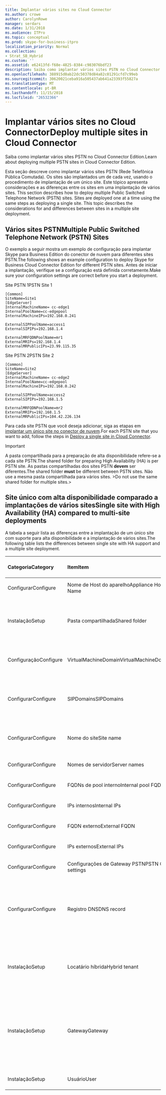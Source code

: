 ```yaml
---
title: Implantar vários sites no Cloud Connector
ms.author: crowe
author: CarolynRowe
manager: serdars
ms.date: 1/31/2018
ms.audience: ITPro
ms.topic: conceptual
ms.prod: skype-for-business-itpro
localization_priority: Normal
ms.collection:
- Strat_SB_Hybrid
ms.custom: ''
ms.assetid: e62413fd-f68e-4825-8384-c983076bdf23
description: Saiba como implantar vários sites PSTN no Cloud Connector Edition.
ms.openlocfilehash: 388915d0ab22dc50378d84a82c01291cfd7c99eb
ms.sourcegitcommit: 30620021ceba916a505437ab641a23393f55827a
ms.translationtype: MT
ms.contentlocale: pt-BR
ms.lasthandoff: 11/15/2018
ms.locfileid: "26532366"
---
```

# <a name="deploy-multiple-sites-in-cloud-connector"></a><span data-ttu-id="ec447-103">Implantar vários sites no Cloud Connector</span><span class="sxs-lookup"><span data-stu-id="ec447-103">Deploy multiple sites in Cloud Connector</span></span>
 
<span data-ttu-id="ec447-104">Saiba como implantar vários sites PSTN no Cloud Connector Edition.</span><span class="sxs-lookup"><span data-stu-id="ec447-104">Learn about deploying multiple PSTN sites in Cloud Connector Edition.</span></span>
  
<span data-ttu-id="ec447-p101">Esta seção descreve como implantar vários sites PSTN (Rede Telefônica Pública Comutada). Os sites são implantados um de cada vez, usando o procedimento de implantação de um único site. Este tópico apresenta considerações e as diferenças entre os sites em uma implantação de vários sites. </span><span class="sxs-lookup"><span data-stu-id="ec447-p101">This section describes how to deploy multiple Public Switched Telephone Network (PSTN) sites. Sites are deployed one at a time using the same steps as deploying a single site. This topic describes the considerations for and differences between sites in a multiple site deployment.</span></span> 
  
## <a name="multiple-public-switched-telephone-network-pstn-sites"></a><span data-ttu-id="ec447-108">Vários sites PSTN</span><span class="sxs-lookup"><span data-stu-id="ec447-108">Multiple Public Switched Telephone Network (PSTN) Sites</span></span>

<span data-ttu-id="ec447-109">O exemplo a seguir mostra um exemplo de configuração para implantar Skype para Business Edition do conector de nuvem para diferentes sites PSTN.</span><span class="sxs-lookup"><span data-stu-id="ec447-109">The following shows an example configuration to deploy Skype for Business Cloud Connector Edition for different PSTN sites.</span></span> <span data-ttu-id="ec447-110">Antes de iniciar a implantação, verifique se a configuração está definida corretamente.</span><span class="sxs-lookup"><span data-stu-id="ec447-110">Make sure your configuration settings are correct before you start a deployment.</span></span>
  
<span data-ttu-id="ec447-111">Site PSTN 1</span><span class="sxs-lookup"><span data-stu-id="ec447-111">PSTN Site 1</span></span>
  
```
[Common]
SiteName=Site1
[EdgeServer]
InternalMachineName= cc-edge1
InternalPoolName=cc-edgepool
InternalMachineIPs=192.168.0.241

ExternalSIPPoolName=access1
ExternalSIPIPs=192.168.1.4

ExternalMRFQDNPoolName=mr1
ExternalMRIPs=192.168.1.4
ExternalMRPublicIPs=23.99.115.35
```

<span data-ttu-id="ec447-112">Site PSTN 2</span><span class="sxs-lookup"><span data-stu-id="ec447-112">PSTN Site 2</span></span>
  
```
[Common]
SiteName=Site2
[EdgeServer]
InternalMachineName= cc-edge2
InternalPoolName=cc-edgepool
InternalMachineIPs=192.168.0.242

ExternalSIPPoolName=access2
ExternalSIPIPs=192.168.1.5

ExternalMRFQDNPoolName=mr2
ExternalMRIPs=192.168.1.5
ExternalMRPublicIPs=104.42.226.134
```

<span data-ttu-id="ec447-113">Para cada site PSTN que você deseja adicionar, siga as etapas em [implantar um único site no conector de nuvem](deploy-a-single-site-in-cloud-connector.md).</span><span class="sxs-lookup"><span data-stu-id="ec447-113">For each PSTN site that you want to add, follow the steps in [Deploy a single site in Cloud Connector](deploy-a-single-site-in-cloud-connector.md).</span></span>
  
> [!IMPORTANT]
> <span data-ttu-id="ec447-114">A pasta compartilhada para a preparação de alta disponibilidade refere-se a cada site PSTN.</span><span class="sxs-lookup"><span data-stu-id="ec447-114">The shared folder for preparing High Availability (HA) is per PSTN site.</span></span> <span data-ttu-id="ec447-115">As pastas compartilhadas dos sites PSTN **devem** ser diferentes.</span><span class="sxs-lookup"><span data-stu-id="ec447-115">The shared folder **must** be different between PSTN sites.</span></span> <span data-ttu-id="ec447-116">Não use a mesma pasta compartilhada para vários sites. ></span><span class="sxs-lookup"><span data-stu-id="ec447-116">Do not use the same shared folder for multiple sites.></span></span> 
  
## <a name="single-site-with-high-availability-ha-compared-to-multi-site-deployments"></a><span data-ttu-id="ec447-117">Site único com alta disponibilidade comparado a implantações de vários sites</span><span class="sxs-lookup"><span data-stu-id="ec447-117">Single site with High Availability (HA) compared to multi-site deployments</span></span>
<span data-ttu-id="ec447-118"><a name="BKMK_SingleSitecomparedtomulti-site"> </a></span><span class="sxs-lookup"><span data-stu-id="ec447-118"></span></span>

<span data-ttu-id="ec447-119">A tabela a seguir lista as diferenças entre a implantação de um único site com suporte para alta disponibilidade e a implantação de vários sites.</span><span class="sxs-lookup"><span data-stu-id="ec447-119">The following table lists the differences between single site with HA support and a multiple site deployment.</span></span>
  
|<span data-ttu-id="ec447-120">**Categoria**</span><span class="sxs-lookup"><span data-stu-id="ec447-120">**Category**</span></span>|<span data-ttu-id="ec447-121">**Item**</span><span class="sxs-lookup"><span data-stu-id="ec447-121">**Item**</span></span>|<span data-ttu-id="ec447-122">**Único site com alta disponibilidade**</span><span class="sxs-lookup"><span data-stu-id="ec447-122">**Single-Site with HA**</span></span>|<span data-ttu-id="ec447-123">**Vários sites**</span><span class="sxs-lookup"><span data-stu-id="ec447-123">**Multi-Site**</span></span>|
|:-----|:-----|:-----|:-----|
|<span data-ttu-id="ec447-124">Configurar</span><span class="sxs-lookup"><span data-stu-id="ec447-124">Configure</span></span>  <br/> |<span data-ttu-id="ec447-125">Nome de Host do aparelho</span><span class="sxs-lookup"><span data-stu-id="ec447-125">Appliance Host Name</span></span> <br/> |<span data-ttu-id="ec447-126">**Diferentes** nos vários dispositivos</span><span class="sxs-lookup"><span data-stu-id="ec447-126">**Different** across appliances</span></span> <br/> |<span data-ttu-id="ec447-127">**Diferente** nos vários sites PSTN</span><span class="sxs-lookup"><span data-stu-id="ec447-127">**Different** across PSTN sites</span></span> <br/> |
|<span data-ttu-id="ec447-128">Instalação</span><span class="sxs-lookup"><span data-stu-id="ec447-128">Setup</span></span>  <br/> |<span data-ttu-id="ec447-129">Pasta compartilhada</span><span class="sxs-lookup"><span data-stu-id="ec447-129">Shared folder</span></span>  <br/> |<span data-ttu-id="ec447-130">Requer a **mesma** pasta compartilhada entre appliances</span><span class="sxs-lookup"><span data-stu-id="ec447-130">Requires the **same** shared folder across appliances</span></span> <br/> |<span data-ttu-id="ec447-131">Requer uma pasta compartilhada **diferente** nos vários dispositivos</span><span class="sxs-lookup"><span data-stu-id="ec447-131">Requires a **different** shared folder across appliances</span></span> <br/> |
|<span data-ttu-id="ec447-132">Configuração</span><span class="sxs-lookup"><span data-stu-id="ec447-132">Configure</span></span>  <br/> |<span data-ttu-id="ec447-133">VirtualMachineDomain</span><span class="sxs-lookup"><span data-stu-id="ec447-133">VirtualMachineDomain</span></span>  <br/> |<span data-ttu-id="ec447-134">Requer o **mesmo** domínio nos vários dispositivos</span><span class="sxs-lookup"><span data-stu-id="ec447-134">Requires the **same** domain across appliances</span></span> <br/> |<span data-ttu-id="ec447-135">Requer o **mesmo** domínio nos vários sites PSTN</span><span class="sxs-lookup"><span data-stu-id="ec447-135">Requires the **same** domain across PSTN sites</span></span> <br/> |
|<span data-ttu-id="ec447-136">Configurar</span><span class="sxs-lookup"><span data-stu-id="ec447-136">Configure</span></span>  <br/> |<span data-ttu-id="ec447-137">SIPDomains</span><span class="sxs-lookup"><span data-stu-id="ec447-137">SIPDomains</span></span>  <br/> |<span data-ttu-id="ec447-138">Ordem e nomes de domínio devem ser o **mesmo** em aparelhos</span><span class="sxs-lookup"><span data-stu-id="ec447-138">Domain names and order should be the **same** across appliances</span></span> <br/> |<span data-ttu-id="ec447-139">Ordem e nomes de domínio devem ser o **mesmo** entre sites PSTN</span><span class="sxs-lookup"><span data-stu-id="ec447-139">Domain names and order should be the **same** across PSTN sites</span></span> <br/> |
|<span data-ttu-id="ec447-140">Configurar</span><span class="sxs-lookup"><span data-stu-id="ec447-140">Configure</span></span>  <br/> |<span data-ttu-id="ec447-141">Nome do site</span><span class="sxs-lookup"><span data-stu-id="ec447-141">Site name</span></span>  <br/> |<span data-ttu-id="ec447-142">Nome do Site **igual** nos vários dispositivos</span><span class="sxs-lookup"><span data-stu-id="ec447-142">**Same** Site Name across appliances</span></span> <br/> |<span data-ttu-id="ec447-143">Nome do Site **diferente** nos vários sites PSTN</span><span class="sxs-lookup"><span data-stu-id="ec447-143">**Different** Site Name across PSTN sites</span></span> <br/> |
|<span data-ttu-id="ec447-144">Configurar</span><span class="sxs-lookup"><span data-stu-id="ec447-144">Configure</span></span>  <br/> |<span data-ttu-id="ec447-145">Nomes de servidor</span><span class="sxs-lookup"><span data-stu-id="ec447-145">Server names</span></span>  <br/> |<span data-ttu-id="ec447-146">**Diferentes** nos vários dispositivos</span><span class="sxs-lookup"><span data-stu-id="ec447-146">**Different** across appliances</span></span> <br/> |<span data-ttu-id="ec447-147">**Diferente** nos vários sites PSTN</span><span class="sxs-lookup"><span data-stu-id="ec447-147">**Different** across PSTN sites</span></span> <br/> |
|<span data-ttu-id="ec447-148">Configurar</span><span class="sxs-lookup"><span data-stu-id="ec447-148">Configure</span></span>  <br/> |<span data-ttu-id="ec447-149">FQDNs de pool interno</span><span class="sxs-lookup"><span data-stu-id="ec447-149">Internal pool FQDNs</span></span>  <br/> |<span data-ttu-id="ec447-150">**Iguais** nos vários dispositivos</span><span class="sxs-lookup"><span data-stu-id="ec447-150">**Same** across appliances</span></span> <br/> |<span data-ttu-id="ec447-151">**Igual** nos vários sites PSTN</span><span class="sxs-lookup"><span data-stu-id="ec447-151">**Same** across PSTN sites</span></span> <br/> |
|<span data-ttu-id="ec447-152">Configurar</span><span class="sxs-lookup"><span data-stu-id="ec447-152">Configure</span></span>  <br/> |<span data-ttu-id="ec447-153">IPs internos</span><span class="sxs-lookup"><span data-stu-id="ec447-153">Internal IPs</span></span>  <br/> |<span data-ttu-id="ec447-154">**Diferentes** nos vários dispositivos</span><span class="sxs-lookup"><span data-stu-id="ec447-154">**Different** across appliances</span></span> <br/> |<span data-ttu-id="ec447-155">**Diferente** nos vários sites PSTN</span><span class="sxs-lookup"><span data-stu-id="ec447-155">**Different** across PSTN sites</span></span> <br/> |
|<span data-ttu-id="ec447-156">Configurar</span><span class="sxs-lookup"><span data-stu-id="ec447-156">Configure</span></span>  <br/> |<span data-ttu-id="ec447-157">FQDN externo</span><span class="sxs-lookup"><span data-stu-id="ec447-157">External FQDN</span></span>  <br/> |<span data-ttu-id="ec447-158">**Iguais** nos vários dispositivos</span><span class="sxs-lookup"><span data-stu-id="ec447-158">**Same** across appliances</span></span> <br/> |<span data-ttu-id="ec447-159">**Diferente** nos vários sites PSTN</span><span class="sxs-lookup"><span data-stu-id="ec447-159">**Different** across PSTN sites</span></span> <br/> |
|<span data-ttu-id="ec447-160">Configurar</span><span class="sxs-lookup"><span data-stu-id="ec447-160">Configure</span></span>  <br/> |<span data-ttu-id="ec447-161">IPs externos</span><span class="sxs-lookup"><span data-stu-id="ec447-161">External IPs</span></span>  <br/> |<span data-ttu-id="ec447-162">**Diferentes** nos vários dispositivos</span><span class="sxs-lookup"><span data-stu-id="ec447-162">**Different** across appliances</span></span> <br/> |<span data-ttu-id="ec447-163">**Diferente** nos vários sites PSTN</span><span class="sxs-lookup"><span data-stu-id="ec447-163">**Different** across PSTN sites</span></span> <br/> |
|<span data-ttu-id="ec447-164">Configurar</span><span class="sxs-lookup"><span data-stu-id="ec447-164">Configure</span></span>  <br/> |<span data-ttu-id="ec447-165">Configurações de Gateway PSTN</span><span class="sxs-lookup"><span data-stu-id="ec447-165">PSTN GW settings</span></span>  <br/> |<span data-ttu-id="ec447-166">**Iguais** nos vários dispositivos</span><span class="sxs-lookup"><span data-stu-id="ec447-166">**Same** across appliances</span></span> <br/> |<span data-ttu-id="ec447-167">**Diferente** nos vários sites PSTN</span><span class="sxs-lookup"><span data-stu-id="ec447-167">**Different** across PSTN sites</span></span> <br/> |
|<span data-ttu-id="ec447-168">Configurar</span><span class="sxs-lookup"><span data-stu-id="ec447-168">Configure</span></span>  <br/> |<span data-ttu-id="ec447-169">Registro DNS</span><span class="sxs-lookup"><span data-stu-id="ec447-169">DNS record</span></span>  <br/> |<span data-ttu-id="ec447-170">Adicionar registros com o **mesmo** FQDNs de acesso externo e endereços IP **diferentes**</span><span class="sxs-lookup"><span data-stu-id="ec447-170">Add records with the **same** External Access FQDNs and **different** IP addresses</span></span> <br/> |<span data-ttu-id="ec447-171">Adicionar registros com FQDNs de Acesso Externo **diferentes** e endereços IP **diferentes**</span><span class="sxs-lookup"><span data-stu-id="ec447-171">Add records with **different** External Access FQDNs and **different** IP addresses</span></span> <br/> |
|<span data-ttu-id="ec447-172">Instalação</span><span class="sxs-lookup"><span data-stu-id="ec447-172">Setup</span></span>  <br/> |<span data-ttu-id="ec447-173">Locatário híbrida</span><span class="sxs-lookup"><span data-stu-id="ec447-173">Hybrid tenant</span></span>  <br/> |<span data-ttu-id="ec447-174">Definir HybridPstnSite</span><span class="sxs-lookup"><span data-stu-id="ec447-174">Set HybridPSTNSite</span></span>  <br/> <span data-ttu-id="ec447-175">Definir PeerDestination para fallback</span><span class="sxs-lookup"><span data-stu-id="ec447-175">Set PeerDestination for fallback</span></span>  <br/> |<span data-ttu-id="ec447-176">Definir HybridPstnSite</span><span class="sxs-lookup"><span data-stu-id="ec447-176">Set HybridPSTNSite</span></span>  <br/> <span data-ttu-id="ec447-177">Definir PeerDestination para fallback</span><span class="sxs-lookup"><span data-stu-id="ec447-177">Set PeerDestination for fallback</span></span>  <br/> |
|<span data-ttu-id="ec447-178">Instalação</span><span class="sxs-lookup"><span data-stu-id="ec447-178">Setup</span></span>  <br/> |<span data-ttu-id="ec447-179">Gateway</span><span class="sxs-lookup"><span data-stu-id="ec447-179">Gateway</span></span>  <br/> |<span data-ttu-id="ec447-180">Mapeamento de **M:N** do MS GW neste site</span><span class="sxs-lookup"><span data-stu-id="ec447-180">MS GW **M:N** mapping in this site</span></span> <br/> |<span data-ttu-id="ec447-181">Os gateways PSTN em cada site PSTN devem se conectar apenas aos Servidores de Mediação no mesmo site</span><span class="sxs-lookup"><span data-stu-id="ec447-181">PSTN gateway(s) in each PSTN site should only connect to the Mediation Server(s) in the same site</span></span>  <br/> |
|<span data-ttu-id="ec447-182">Instalação</span><span class="sxs-lookup"><span data-stu-id="ec447-182">Setup</span></span>  <br/> |<span data-ttu-id="ec447-183">Usuário</span><span class="sxs-lookup"><span data-stu-id="ec447-183">User</span></span>  <br/> |<span data-ttu-id="ec447-184">Definir UserPSTNSettings</span><span class="sxs-lookup"><span data-stu-id="ec447-184">Set UserPSTNSettings</span></span>  <br/> |<span data-ttu-id="ec447-185">Definir UserPSTNSettings</span><span class="sxs-lookup"><span data-stu-id="ec447-185">Set UserPSTNSettings</span></span>  <br/> |
   

